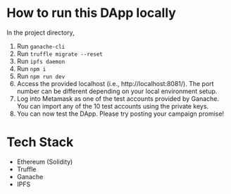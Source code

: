 # How to run this DApp locally
In the project directory,
1. Run `ganache-cli`
2. Run `truffle migrate --reset`
3. Run `ipfs daemon`
4. Run `npm i`
5. Run `npm run dev`
6. Access the provided localhost (i.e., http://localhost:8081/). The port number can be different depending on your local environment setup.
7. Log into Metamask as one of the test accounts provided by Ganache. You can import any of the 10 test accounts using the private keys.
8. You can now test the DApp. Please try posting your campaign promise!

# Tech Stack
- Ethereum (Solidity)
- Truffle
- Ganache
- IPFS